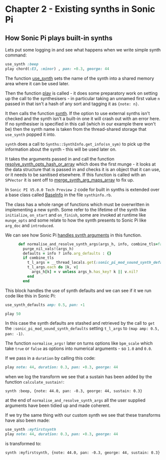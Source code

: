 # Chapter 2 - Existing synths in Sonic Pi

## How Sonic Pi plays built-in synths


Lets put some logging in and see what happens when we write simple synth command:

```ruby
use_synth :beep
play chord(:E3, :minor) , pan: -0.3, george: 44
```

The function [use_synth](https://github.com/sonic-pi-net/sonic-pi/blob/710107fe22c5977b9fa5e83b71e30f847610e240/app/server/ruby/lib/sonicpi/lang/sound.rb#L867) sets the name of the synth into a shared memory area where it can be used later.

Then the function [play](https://github.com/sonic-pi-net/sonic-pi/blob/710107fe22c5977b9fa5e83b71e30f847610e240/app/server/ruby/lib/sonicpi/lang/sound.rb#L1190) is called - it does some preparatory work on setting up the call to the synthesisers - in particular taking an unnamed first value `n` passed in that isn't a hash of any sort and tagging it as `{note: n}`.

It then calls the function [synth](https://github.com/sonic-pi-net/sonic-pi/blob/710107fe22c5977b9fa5e83b71e30f847610e240/app/server/ruby/lib/sonicpi/lang/sound.rb#L1190). If the option to use external synths isn't checked and the synth isn't a built-in one it will crash out with an error here. If no synthesiser is specified in this call (which in our example there won't be) then the synth name is taken from the thread-shared storage that `use_synth` popped it into.

`synth` does a call to `Synths::SynthInfo.get_info(sn_sym)` to pick up the information about the synth - this will be used later on.

It takes the arguments passed in and call the function [resolve_synth_opts_hash_or_array](https://github.com/sonic-pi-net/sonic-pi/blob/710107fe22c5977b9fa5e83b71e30f847610e240/app/server/ruby/lib/sonicpi/lang/sound.rb#L1190) which does the first munge - it looks at the data structure that is passed in and checks it is an object that it can use, or it needs to be sanitised elsewhere. If this function is called with an `SPVector` it is sent off to [merge_synth_arg_maps_array](https://github.com/sonic-pi-net/sonic-pi/blob/710107fe22c5977b9fa5e83b71e30f847610e240/app/server/ruby/lib/sonicpi/util.rb#L418) to fix up.





In `Sonic PI V5.0.0 Tech Preview 2` code for built in synths is extended over a base class called [BaseInfo](https://github.com/sonic-pi-net/sonic-pi/blob/710107fe22c5977b9fa5e83b71e30f847610e240/app/server/ruby/lib/sonicpi/synths/synthinfo.rb#L16) in the file `synthinfo.rb`.

The class has a whole range of functions which must be overwritten in implementing a new synth. Some refer to the lifetime of the synth like `initialize`, `on_start` and `on_finish`, some are invoked at runtime like `munge_opts` and some relate to how the synth presents to Sonic Pi like `arg_doc` and `introduced`.



We can see how Sonic Pi [handles synth arguments](https://github.com/sonic-pi-net/sonic-pi/blob/710107fe22c5977b9fa5e83b71e30f847610e240/app/server/ruby/lib/sonicpi/lang/sound.rb#L3753) in this function.

```ruby
      def normalise_and_resolve_synth_args(args_h, info, combine_tls=false)
        purge_nil_vals!(args_h)
        defaults = info ? info.arg_defaults : {}
        if combine_tls
          t_l_args = __thread_locals.get(:sonic_pi_mod_sound_synth_defaults) || {}
          t_l_args.each do |k, v|
            args_h[k] = v unless args_h.has_key? k || v.nil?
          end
        end
```

This block handles the use of synth defaults and we can see if it we run code like this in Sonic Pi:

```ruby
use_synth_defaults amp: 0.5, pan: -1

play 50
```

In this case the synth defaults are stashed and retrieved by the call to `get` the `:sonic_pi_mod_sound_synth_defaults` setting `t_l_args` to `(map amp: 0.5, pan: -1)`.

The function `normalise_args!` later on turns options like `bpm_scale` which take `true` or `false` as options into numerical arguments - so `1.0` and `0.0`.

If we pass in a `duration` by calling this code:

```ruby
play note: 44, duration: 0.3, pan: -0.3, george: 44
```

when we log the transform we see that a sustain has been added by the function `calculate_sustain!`:

```
synth :beep, {note: 44.0, pan: -0.3, george: 44, sustain: 0.3}
```

at the end of `normalise_and_resolve_synth_args` all the user supplied arguments have been tidied up and made coherent.

If we try the same thing with our custom synth we see that these transforms have also been made:


```ruby
use_synth :myfirstsynth
play note: 44, duration: 0.3, pan: -0.3, george: 44
```

is transformed to:

```
synth :myfirstsynth, {note: 44.0, pan: -0.3, george: 44, sustain: 0.3}
```


